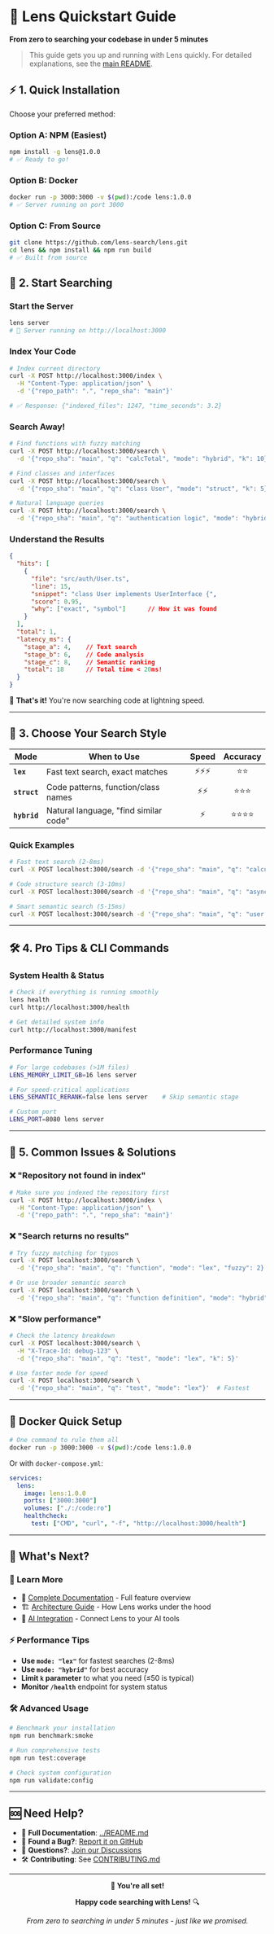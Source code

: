 # 🚀 Lens Quickstart Guide

**From zero to searching your codebase in under 5 minutes**

> This guide gets you up and running with Lens quickly. For detailed explanations, see the [main README](../README.md).

## ⚡ **1. Quick Installation**

Choose your preferred method:

### **Option A: NPM (Easiest)**
```bash
npm install -g lens@1.0.0
# ✅ Ready to go!
```

### **Option B: Docker**
```bash
docker run -p 3000:3000 -v $(pwd):/code lens:1.0.0
# ✅ Server running on port 3000
```

### **Option C: From Source** 
```bash
git clone https://github.com/lens-search/lens.git
cd lens && npm install && npm run build
# ✅ Built from source
```

## 🎯 **2. Start Searching**

### **Start the Server**
```bash
lens server
# 🎉 Server running on http://localhost:3000
```

### **Index Your Code** 
```bash
# Index current directory
curl -X POST http://localhost:3000/index \
  -H "Content-Type: application/json" \
  -d '{"repo_path": ".", "repo_sha": "main"}'

# ✅ Response: {"indexed_files": 1247, "time_seconds": 3.2}
```

### **Search Away!**
```bash
# Find functions with fuzzy matching
curl -X POST http://localhost:3000/search \
  -d '{"repo_sha": "main", "q": "calcTotal", "mode": "hybrid", "k": 10}'

# Find classes and interfaces  
curl -X POST http://localhost:3000/search \
  -d '{"repo_sha": "main", "q": "class User", "mode": "struct", "k": 5}'

# Natural language queries
curl -X POST http://localhost:3000/search \
  -d '{"repo_sha": "main", "q": "authentication logic", "mode": "hybrid", "k": 10}'
```

### **Understand the Results**
```json
{
  "hits": [
    {
      "file": "src/auth/User.ts",
      "line": 15,
      "snippet": "class User implements UserInterface {",
      "score": 0.95,
      "why": ["exact", "symbol"]      // How it was found
    }
  ],
  "total": 1,
  "latency_ms": {
    "stage_a": 4,    // Text search
    "stage_b": 6,    // Code analysis
    "stage_c": 8,    // Semantic ranking
    "total": 18      // Total time < 20ms!
  }
}
```

🎉 **That's it!** You're now searching code at lightning speed.

---

## 🎨 **3. Choose Your Search Style**

| Mode | When to Use | Speed | Accuracy |
|------|-------------|:-----:|:--------:|
| **`lex`** | Fast text search, exact matches | ⚡⚡⚡ | ⭐⭐ |
| **`struct`** | Code patterns, function/class names | ⚡⚡ | ⭐⭐⭐ |
| **`hybrid`** | Natural language, "find similar code" | ⚡ | ⭐⭐⭐⭐ |

### **Quick Examples**
```bash
# Fast text search (2-8ms)
curl -X POST localhost:3000/search -d '{"repo_sha": "main", "q": "calculateTax", "mode": "lex"}'

# Code structure search (3-10ms)  
curl -X POST localhost:3000/search -d '{"repo_sha": "main", "q": "async function", "mode": "struct"}'

# Smart semantic search (5-15ms)
curl -X POST localhost:3000/search -d '{"repo_sha": "main", "q": "user auth logic", "mode": "hybrid"}'
```

---

## 🛠️ **4. Pro Tips & CLI Commands**

### **System Health & Status**
```bash
# Check if everything is running smoothly
lens health
curl http://localhost:3000/health

# Get detailed system info
curl http://localhost:3000/manifest
```

### **Performance Tuning**
```bash
# For large codebases (>1M files)
LENS_MEMORY_LIMIT_GB=16 lens server

# For speed-critical applications  
LENS_SEMANTIC_RERANK=false lens server    # Skip semantic stage

# Custom port
LENS_PORT=8080 lens server
```

---

## 🔧 **5. Common Issues & Solutions**

### **❌ "Repository not found in index"**
```bash
# Make sure you indexed the repository first
curl -X POST http://localhost:3000/index \
  -H "Content-Type: application/json" \
  -d '{"repo_path": ".", "repo_sha": "main"}'
```

### **❌ "Search returns no results"**  
```bash
# Try fuzzy matching for typos
curl -X POST localhost:3000/search \
  -d '{"repo_sha": "main", "q": "function", "mode": "lex", "fuzzy": 2}'

# Or use broader semantic search
curl -X POST localhost:3000/search \
  -d '{"repo_sha": "main", "q": "function definition", "mode": "hybrid"}'
```

### **❌ "Slow performance"**
```bash  
# Check the latency breakdown
curl -X POST localhost:3000/search \
  -H "X-Trace-Id: debug-123" \
  -d '{"repo_sha": "main", "q": "test", "mode": "lex", "k": 5}'

# Use faster mode for speed
curl -X POST localhost:3000/search \
  -d '{"repo_sha": "main", "q": "test", "mode": "lex"}'  # Fastest
```

---

## 🐳 **Docker Quick Setup**

```bash
# One command to rule them all
docker run -p 3000:3000 -v $(pwd):/code lens:1.0.0
```

Or with `docker-compose.yml`:
```yaml
services:
  lens:
    image: lens:1.0.0
    ports: ["3000:3000"]
    volumes: ["./:/code:ro"]
    healthcheck:
      test: ["CMD", "curl", "-f", "http://localhost:3000/health"]
```

---

## 🚀 **What's Next?**

### **🧠 Learn More**
- 📖 [Complete Documentation](../README.md) - Full feature overview
- 🏗️ [Architecture Guide](./ARCHITECTURE.md) - How Lens works under the hood
- 🤖 [AI Integration](./AGENT_INTEGRATION.md) - Connect Lens to your AI tools

### **⚡ Performance Tips**
- **Use `mode: "lex"`** for fastest searches (2-8ms)
- **Use `mode: "hybrid"`** for best accuracy
- **Limit `k` parameter** to what you need (≤50 is typical)
- **Monitor `/health`** endpoint for system status

### **🛠️ Advanced Usage**
```bash
# Benchmark your installation
npm run benchmark:smoke

# Run comprehensive tests  
npm run test:coverage

# Check system configuration
npm run validate:config
```

---

## 🆘 **Need Help?**

- 📖 **Full Documentation**: [../README.md](../README.md)
- 🐛 **Found a Bug?**: [Report it on GitHub](https://github.com/lens-search/lens/issues)
- 💬 **Questions?**: [Join our Discussions](https://github.com/lens-search/lens/discussions)
- 🛠️ **Contributing**: See [CONTRIBUTING.md](../CONTRIBUTING.md)

---

<div align="center">

**🎉 You're all set!** 

**Happy code searching with Lens!** 🔍

*From zero to searching in under 5 minutes - just like we promised.*

</div>